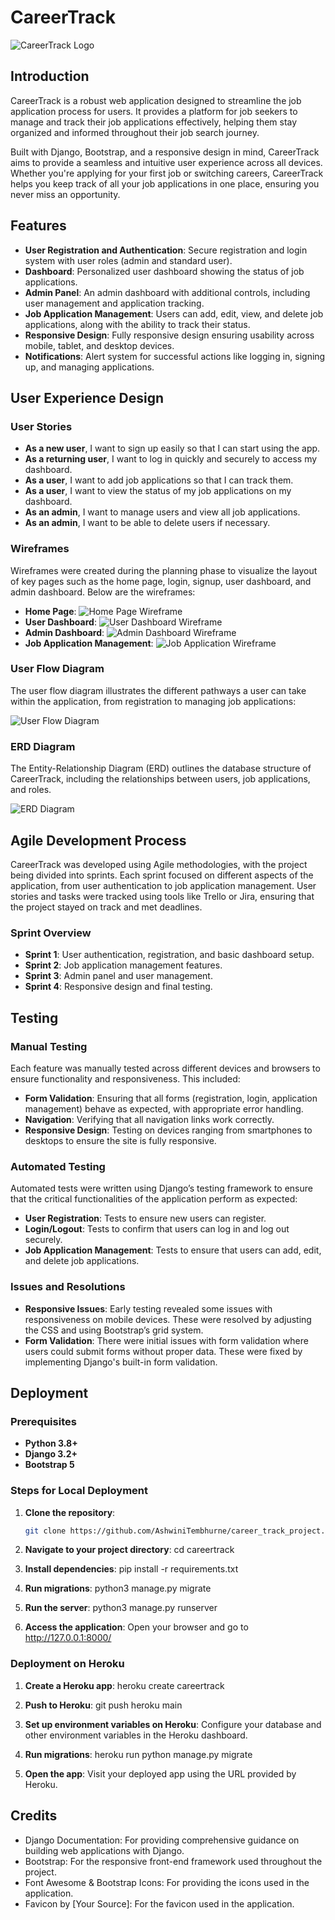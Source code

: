 # CareerTrack

![CareerTrack Logo](static/images/logo.png)

## Introduction

CareerTrack is a robust web application designed to streamline the job application process for users. It provides a platform for job seekers to manage and track their job applications effectively, helping them stay organized and informed throughout their job search journey. 

Built with Django, Bootstrap, and a responsive design in mind, CareerTrack aims to provide a seamless and intuitive user experience across all devices. Whether you're applying for your first job or switching careers, CareerTrack helps you keep track of all your job applications in one place, ensuring you never miss an opportunity.

## Features

- **User Registration and Authentication**: Secure registration and login system with user roles (admin and standard user).
- **Dashboard**: Personalized user dashboard showing the status of job applications.
- **Admin Panel**: An admin dashboard with additional controls, including user management and application tracking.
- **Job Application Management**: Users can add, edit, view, and delete job applications, along with the ability to track their status.
- **Responsive Design**: Fully responsive design ensuring usability across mobile, tablet, and desktop devices.
- **Notifications**: Alert system for successful actions like logging in, signing up, and managing applications.

## User Experience Design

### User Stories

- **As a new user**, I want to sign up easily so that I can start using the app.
- **As a returning user**, I want to log in quickly and securely to access my dashboard.
- **As a user**, I want to add job applications so that I can track them.
- **As a user**, I want to view the status of my job applications on my dashboard.
- **As an admin**, I want to manage users and view all job applications.
- **As an admin**, I want to be able to delete users if necessary.

### Wireframes

Wireframes were created during the planning phase to visualize the layout of key pages such as the home page, login, signup, user dashboard, and admin dashboard. Below are the wireframes:

- **Home Page**: ![Home Page Wireframe](static/images/home_page_wireframe.png)
- **User Dashboard**: ![User Dashboard Wireframe](static/images/user_dashboard_wireframe.png)
- **Admin Dashboard**: ![Admin Dashboard Wireframe](static/images/admin_dashboard_wireframe.png)
- **Job Application Management**: ![Job Application Wireframe](static/images/job_application_wireframe.png)

### User Flow Diagram

The user flow diagram illustrates the different pathways a user can take within the application, from registration to managing job applications:

![User Flow Diagram](static/images/user_flow_diagram.png)

### ERD Diagram

The Entity-Relationship Diagram (ERD) outlines the database structure of CareerTrack, including the relationships between users, job applications, and roles.

![ERD Diagram](static/images/erd_diagram.png)

## Agile Development Process

CareerTrack was developed using Agile methodologies, with the project being divided into sprints. Each sprint focused on different aspects of the application, from user authentication to job application management. User stories and tasks were tracked using tools like Trello or Jira, ensuring that the project stayed on track and met deadlines.

### Sprint Overview

- **Sprint 1**: User authentication, registration, and basic dashboard setup.
- **Sprint 2**: Job application management features.
- **Sprint 3**: Admin panel and user management.
- **Sprint 4**: Responsive design and final testing.

## Testing

### Manual Testing

Each feature was manually tested across different devices and browsers to ensure functionality and responsiveness. This included:

- **Form Validation**: Ensuring that all forms (registration, login, application management) behave as expected, with appropriate error handling.
- **Navigation**: Verifying that all navigation links work correctly.
- **Responsive Design**: Testing on devices ranging from smartphones to desktops to ensure the site is fully responsive.

### Automated Testing

Automated tests were written using Django’s testing framework to ensure that the critical functionalities of the application perform as expected:

- **User Registration**: Tests to ensure new users can register.
- **Login/Logout**: Tests to confirm that users can log in and log out securely.
- **Job Application Management**: Tests to ensure that users can add, edit, and delete job applications.

### Issues and Resolutions

- **Responsive Issues**: Early testing revealed some issues with responsiveness on mobile devices. These were resolved by adjusting the CSS and using Bootstrap’s grid system.
- **Form Validation**: There were initial issues with form validation where users could submit forms without proper data. These were fixed by implementing Django's built-in form validation.

## Deployment

### Prerequisites

- **Python 3.8+**
- **Django 3.2+**
- **Bootstrap 5**

### Steps for Local Deployment

1. **Clone the repository**:
   ```bash
   git clone https://github.com/AshwiniTembhurne/career_track_project.git

2. **Navigate to your project directory**:
   cd careertrack

3. **Install dependencies**:
   pip install -r requirements.txt

4. **Run migrations**:
  python3 manage.py migrate

5. **Run the server**:
   python3 manage.py runserver

6. **Access the application**:
  Open your browser and go to http://127.0.0.1:8000/

  ### Deployment on Heroku

1. **Create a Heroku app**:
  heroku create careertrack

2. **Push to Heroku**:
  git push heroku main

3. **Set up environment variables on Heroku**:
  Configure your database and other environment variables in the Heroku dashboard.

4. **Run migrations**:
  heroku run python manage.py migrate

5. **Open the app**:
  Visit your deployed app using the URL provided by Heroku.


  ## Credits

  - Django Documentation: For providing comprehensive guidance on building web applications with Django.
  - Bootstrap: For the responsive front-end framework used throughout the project.
  - Font Awesome & Bootstrap Icons: For providing the icons used in the application.
  - Favicon by [Your Source]: For the favicon used in the application.